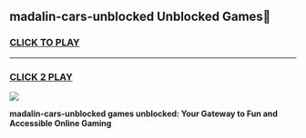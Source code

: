 
## madalin-cars-unblocked Unblocked Games👋
<h3>
<a href="https://news.freeplayer.one?title=madalin-cars-unblocked&ref=16F">CLICK TO PLAY</a></h3>
<hr>

<h3>
<a href="https://news.freeplayer.one?title=madalin-cars-unblocked&ref=16F">CLICK 2 PLAY</a>
  
</h3>

<a href="https://news.freeplayer.one?title=madalin-cars-unblocked&ref=16F/"><img src="https://clearcache.store/games.png"></a>


**madalin-cars-unblocked games unblocked: Your Gateway to Fun and Accessible Online Gaming**
